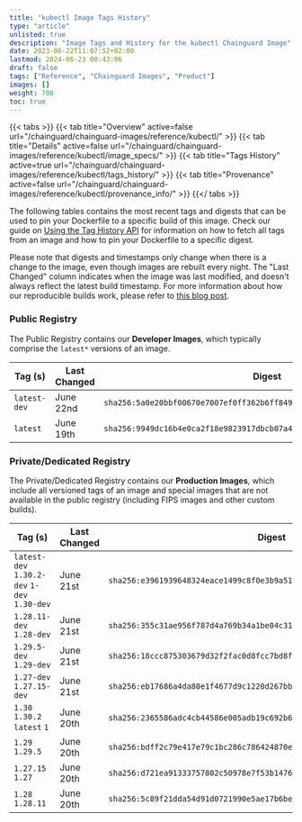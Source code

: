 ```yaml
---
title: "kubectl Image Tags History"
type: "article"
unlisted: true
description: "Image Tags and History for the kubectl Chainguard Image"
date: 2023-06-22T11:07:52+02:00
lastmod: 2024-06-23 00:43:06
draft: false
tags: ["Reference", "Chainguard Images", "Product"]
images: []
weight: 700
toc: true
---
```


{{< tabs >}}
{{< tab title="Overview" active=false url="/chainguard/chainguard-images/reference/kubectl/" >}}
{{< tab title="Details" active=false url="/chainguard/chainguard-images/reference/kubectl/image_specs/" >}}
{{< tab title="Tags History" active=true url="/chainguard/chainguard-images/reference/kubectl/tags_history/" >}}
{{< tab title="Provenance" active=false url="/chainguard/chainguard-images/reference/kubectl/provenance_info/" >}}
{{</ tabs >}}

The following tables contains the most recent tags and digests that can be used to pin your Dockerfile to a specific build of this image. Check our guide on [Using the Tag History API](/chainguard/chainguard-images/using-the-tag-history-api/) for information on how to fetch all tags from an image and how to pin your Dockerfile to a specific digest.

Please note that digests and timestamps only change when there is a change to the image, even though images are rebuilt every night. The "Last Changed" column indicates when the image was last modified, and doesn't always reflect the latest build timestamp. For more information about how our reproducible builds work, please refer to [this blog post](https://www.chainguard.dev/unchained/reproducing-chainguards-reproducible-image-builds).

### Public Registry
The Public Registry contains our **Developer Images**, which typically comprise the `latest*` versions of an image.

| Tag (s)       | Last Changed | Digest                                                                    |
|---------------|--------------|---------------------------------------------------------------------------|
|  `latest-dev` | June 22nd    | `sha256:5a0e20bbf00670e7007ef0ff362b6ff84907ba291af61b3131e76bdac982d399` |
|  `latest`     | June 19th    | `sha256:9949dc16b4e0ca2f18e9823917dbcb07a4c44b8a177c4b254abc379163e81bc5` |


### Private/Dedicated Registry
The Private/Dedicated Registry contains our **Production Images**, which include all versioned tags of an image and special images that are not available in the public registry (including FIPS images and other custom builds).

| Tag (s)                                       | Last Changed | Digest                                                                    |
|-----------------------------------------------|--------------|---------------------------------------------------------------------------|
|  `latest-dev` `1.30.2-dev` `1-dev` `1.30-dev` | June 21st    | `sha256:e3961939648324eace1499c8f0e3b9a51ab8d2c0c53a123db1aea691d1d04e61` |
|  `1.28.11-dev` `1.28-dev`                     | June 21st    | `sha256:355c31ae956f787d4a769b34a1be04c31a19e415268c2e84cd9484996aa2cb02` |
|  `1.29.5-dev` `1.29-dev`                      | June 21st    | `sha256:18ccc875303679d32f2fac0d8fcc7bd8fbbd0e0d827d43fe1e50c5e47bacc725` |
|  `1.27-dev` `1.27.15-dev`                     | June 21st    | `sha256:eb17686a4da80e1f4677d9c1220d267bba99fbef0319993d90348009a5dacebe` |
|  `1.30` `1.30.2` `latest` `1`                 | June 20th    | `sha256:2365586adc4cb44586e005adb19c692b6eee44fcd90f2e5b03fba679e382329e` |
|  `1.29` `1.29.5`                              | June 20th    | `sha256:bdff2c79e417e79c1bc286c786424870e6e1d40b51a2777ebe5d27411733f77a` |
|  `1.27.15` `1.27`                             | June 20th    | `sha256:d721ea91333757802c50978e7f53b1476e6a3fef6581b8ed3323f0405a21686e` |
|  `1.28` `1.28.11`                             | June 20th    | `sha256:5c89f21dda54d91d0721990e5ae17b6bedb6ec52e3f5b0fe398366a5041aee7c` |

